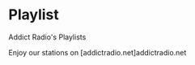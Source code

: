 Playlist
========

Addict Radio's Playlists

Enjoy our stations on [addictradio.net]addictradio.net
